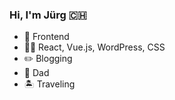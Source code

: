 ### Hi, I'm Jürg :switzerland:

* :art: Frontend
* :man_technologist: React, Vue.js, WordPress, CSS
* :pencil2: Blogging
* :baby: Dad
* :desert_island: Traveling

<!--
**tschortsch/tschortsch** is a ✨ _special_ ✨ repository because its `README.md` (this file) appears on your GitHub profile.
-->
